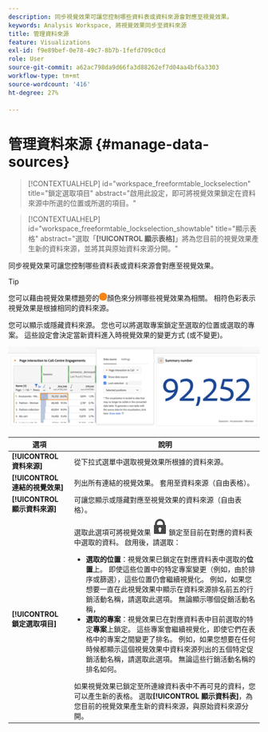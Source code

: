 ```yaml
---
description: 同步視覺效果可讓您控制哪些資料表或資料來源會對應至視覺效果。
keywords: Analysis Workspace, 將視覺效果同步至資料來源
title: 管理資料來源
feature: Visualizations
exl-id: f9e89bef-0e78-49c7-8b7b-1fefd709c0cd
role: User
source-git-commit: a62ac798da9d66fa3d88262ef7d04aa4bf6a3303
workflow-type: tm+mt
source-wordcount: '416'
ht-degree: 27%

---
```


# 管理資料來源 {#manage-data-sources}

<!-- markdownlint-disable MD034 -->

>[!CONTEXTUALHELP]
>id="workspace_freeformtable_lockselection"
>title="鎖定選取項目"
>abstract="啟用此設定，即可將視覺效果鎖定在資料來源中所選的位置或所選的項目。"

<!-- markdownlint-enable MD034 -->

<!-- markdownlint-disable MD034 -->

>[!CONTEXTUALHELP]
>id="workspace_freeformtable_lockselection_showtable"
>title="顯示表格"
>abstract="選取「**[!UICONTROL 顯示表格]**」將為您目前的視覺效果產生新的資料來源，並將其與原始資料來源分開。"

<!-- markdownlint-enable MD034 -->



同步視覺效果可讓您控制哪些資料表或資料來源會對應至視覺效果。

>[!TIP]
>
>您可以藉由視覺效果標題旁的![StatusOrange](/help/assets/icons/StatusOrange.svg)顏色來分辨哪些視覺效果為相關。 相符色彩表示視覺效果是根據相同的資料來源。
>

您可以顯示或隱藏資料來源。 您也可以將選取專案鎖定至選取的位置或選取的專案。 這些設定會決定當新資料進入時視覺效果的變更方式 (或不變更)。

![資料Source選項對話方塊，顯示下一節所述的選項。](assets/lock-selection.png)


| 選項 | 說明 |
|--- |--- |
| **[!UICONTROL 資料來源]** | 從下拉式選單中選取視覺效果所根據的資料來源。 |
| **[!UICONTROL 連結的視覺效果]** | 列出所有連結的視覺效果。 套用至資料來源（自由表格）。 |
| **[!UICONTROL 顯示資料來源]** | 可讓您顯示或隱藏對應至視覺效果的資料來源（自由表格）。 |
| **[!UICONTROL 鎖定選取項目]** | 選取此選項可將視覺效果![LockClosed](/help/assets/icons/LockClosed.svg)鎖定至目前在對應的資料表中選取的資料。 啟用後，請選取：  <ul><li>**選取的位置**：視覺效果已鎖定在對應資料表中選取的&#x200B;**位置**&#x200B;上。 即使這些位置中的特定專案變更（例如，由於排序或篩選），這些位置仍會繼續視覺化。 例如，如果您想要一直在此視覺效果中顯示在資料來源排名前五的行銷活動名稱，請選取此選項。 無論顯示哪個促銷活動名稱，</li> <li>**選取的專案**：視覺效果已在對應資料表中目前選取的特定&#x200B;**專案**&#x200B;上鎖定。 這些專案會繼續視覺化，即使它們在表格中的專案之間變更了排名。 例如，如果您想要在任何時候都顯示這個視覺效果中資料來源列出的五個特定促銷活動名稱，請選取此選項。 無論這些行銷活動名稱的排名如何。</li></ul>如果視覺效果已鎖定至所連線資料表中不再可見的資料，您可以產生新的表格。 選取&#x200B;**[!UICONTROL 顯示資料表]**，為您目前的視覺效果產生新的資料來源，與原始資料來源分開。 |
